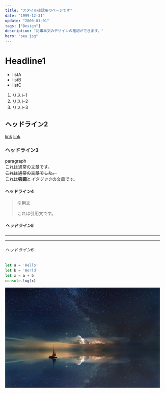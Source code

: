 ```yaml
---
title: "スタイル確認用のページです"
date: "1999-12-31"
update: "2000-01-01"
tags: ["Design"]
description: "記事本文のデザインの確認ができます。"
hero: "sea.jpg"
---
```


# Headline1
- listA
- listB
- listC
1. リスト1
2. リスト2
3. リスト3

## ヘッドライン2
[link](/)
[link](/what-is-this-site)

### ヘッドライン3
paragraph  
これは通常の文章です。  
~~これは通常の文章でした。~~  
これは**強調**と*イタリック*の文章です。  

#### ヘッドライン4
> 引用文
>
> これは引用文です。

##### ヘッドライン5
***
---

###### ヘッドライン6
```js{4}:title=example.js
let a = 'Hello'
let b = 'World'
let x = a + b
console.log(x)
```

![alt](sea.jpg "title")
